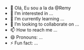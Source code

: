 - 👋 Olá, Eu sou a Ia da  @Remy
- 👀 I’m interested in ...
- 🌱 I’m currently learning ...
- 💞️ I’m looking to collaborate on ...
- 📫 How to reach me ...
- 😄 Pronouns: ...
- ⚡ Fun fact: ...

<!---
1978Remy/1978Remy is a ✨ special ✨ repository because its `README.md` (this file) appears on your GitHub profile.
You can click the Preview link to take a look at your changes.
--->
